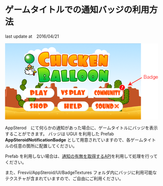 # ゲームタイトルでの通知バッジの利用方法
last update at　2016/04/21

![](Images/notification.png)

AppSterod　にて何らかの通知があった場合に、ゲームタイトルにバッジを表示することができます。
バッジは UGUI を利用した Prefab **AppSteroidNotificationBadge** として用意されていますので、各ゲームタイトルの任意の箇所に配置してください。

Prefab を利用しない場合は、[通知の有無を取得するAPI](Specs/Spec-FASGui.md#FASGui.HasNotifications)を利用して処理を行ってください。

また、Fresvii/AppSteroid/UI/BadgeTextures フォルダ内にバッジに利用可能なテクスチャが含まれていますので、ご自由にご利用ください。
